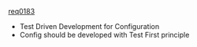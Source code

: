  [req0183](https://github.com/DomainDrivenArchitecture/ddaRequirement/blob/master/en/requirements/req0183.md)
 * Test Driven Development for Configuration
 * Config should be developed with Test First principle
